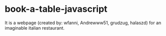 # book-a-table-javascript
It is a webpage (created by: wfanni, Andrewww51, grudzug, halaszd) for an imaginable italian restaurant.
